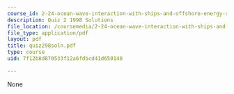 ```yaml
---
course_id: 2-24-ocean-wave-interaction-with-ships-and-offshore-energy-systems-13-022-spring-2002
description: Quiz 2 1998 Solutions
file_location: /coursemedia/2-24-ocean-wave-interaction-with-ships-and-offshore-energy-systems-13-022-spring-2002/7f12b8d870533f12a6fdbcd41d650140_quiz298soln.pdf
file_type: application/pdf
layout: pdf
title: quiz298soln.pdf
type: course
uid: 7f12b8d870533f12a6fdbcd41d650140

---
```

None